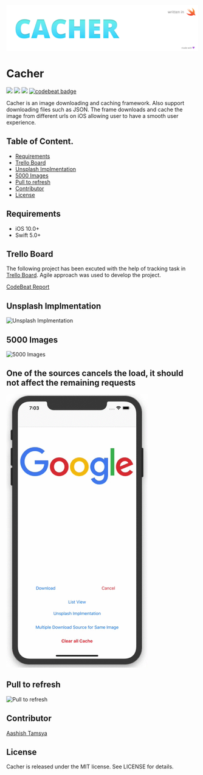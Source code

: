 ![Cacher](/Resources/cover.png "Cacher")

# Cacher

<a href="https://travis-ci.org/aashishtamsya/Cacher"><img src="https://img.shields.io/travis/aashishtamsya/Cacher/master.svg"></a>
<a href="https://raw.githubusercontent.com/aashishtamsya/Cacher/master/LICENSE"><img src="https://img.shields.io/cocoapods/l/Kingfisher.svg?style=flat"></a>
<a href="https://github.com/aashishtamsya/Cacher"><img src="https://img.shields.io/cocoapods/p/Cacher.svg"></a>
<a href="https://codebeat.co/projects/github-com-aashishtamsya-cacher-master"><img alt="codebeat badge" src="https://codebeat.co/assets/svg/badges/A-398b39-669406e9e1b136187b91af587d4092b0160370f271f66a651f444b990c2730e9.svg" /></a>

Cacher is an image downloading and caching framework. Also support downloading files such as JSON. The frame downloads and cache the image from different urls on iOS allowing user to have a smooth user experience.

## Table of Content.

 - [Requirements](#requirements)
 - [Trello Board](#trello-board)
 - [Unsplash Implmentation](#unsplash-implmentation)
 - [5000 Images](#5000-images)
 - [Pull to refresh](#pull-to-refresh)
 - [Contributor](#contributor)
 - [License](#license)

 
## Requirements

 - iOS 10.0+
 - Swift 5.0+
 
## Trello Board

The following project has been excuted with the help of tracking task in [Trello Board](https://trello.com/b/MILJtosG). Agile approach was used to develop the project.

[CodeBeat Report](https://codebeat.co/projects/github-com-aashishtamsya-cacher-develop)



## Unsplash Implmentation

![Unsplash Implmentation](/Resources/Unsplash_Demo.gif)

## 5000 Images

![5000 Images](/Resources/5000_Images.gif)

## One of the sources cancels the load, it should not affect the remaining requests

![One of the sources cancels the load, it should not affect the remaining requests](/Resources/Cancel_Not_Affect_Remaining.gif)

## Pull to refresh

![Pull to refresh](/Resources/Pull_To_Refresh.gif)


## Contributor

[Aashish Tamsya](https://www.aashishtamsya.com)

## License

Cacher is released under the MIT license. See LICENSE for details.
